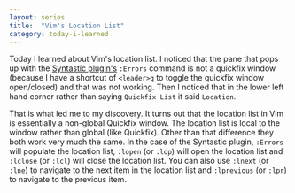 ```yaml
---
layout: series
title:  "Vim's Location List"
category: today-i-learned
---
```


Today I learned about Vim's location list. I noticed that the pane that pops up with the [Syntastic plugin's][syntastic] `:Errors` command is not a quickfix window (because I have a shortcut of `<leader>q` to toggle the quickfix window open/closed) and that was not working. Then I noticed that in the lower left hand corner rather than saying `Quickfix List` it said `Location`.

That is what led me to my discovery. It turns out that the location list in Vim is essentially a non-global Quickfix window. The location list is local to the window rather than global (like Quickfix). Other than that difference they both work very much the same. In the case of the Syntastic plugin, `:Errors` will populate the location list, `:lopen` (or `:lop`) will open the location list and `:lclose` (or `:lcl`) will close the location list. You can also use `:lnext` (or `:lne`) to navigate to the next item in the location list and `:lprevious` (or `:lpr`) to navigate to the previous item.






[syntastic]: https://github.com/scrooloose/syntastic

